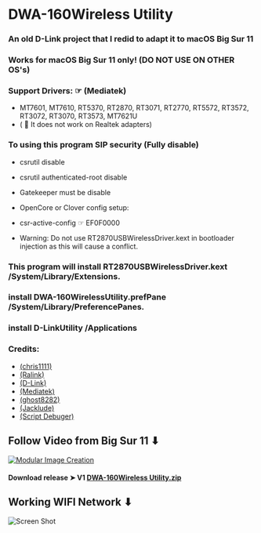 # DWA-160Wireless Utility

### An old D-Link project that I redid to adapt it to macOS Big Sur 11

### Works for macOS Big Sur 11 only! (DO NOT USE ON OTHER OS's)

### Support Drivers: ☞ (Mediatek) 
- MT7601, MT7610, RT5370, RT2870, RT3071, RT2770, RT5572, RT3572, RT3072, RT3070, RT3573, MT7621U
- ( 🚫 It does not work on Realtek adapters)

### To using this program SIP security (Fully disable) 
- csrutil disable 
- csrutil authenticated-root disable 
- Gatekeeper must be disable

- OpenCore or Clover config setup:
- csr-active-config ☞ EF0F0000 
- Warning: Do not use RT2870USBWirelessDriver.kext in bootloader injection as this will cause a conflict.

### This program will install RT2870USBWirelessDriver.kext /System/Library/Extensions.

### install DWA-160WirelessUtility.prefPane /System/Library/PreferencePanes.

### install D-LinkUtility /Applications

### Credits: 
- [(chris1111)](https://github.com/chris1111) 
- [(Ralink)](https://en.wikipedia.org/wiki/Ralink)
- [(D-Link)](https://us.dlink.com/en/consumer) 
- [(Mediatek)](https://www.mediatek.com)
- [(ghost8282)](https://www.insanelymac.com/forum/profile/2241085-ghost8282/)
- [(Jacklude)](https://github.com/jacklukem)
- [(Script Debuger)](https://latenightsw.com) 


## Follow Video  from Big Sur  11 ⬇︎

[![Modular Image Creation](https://i87.servimg.com/u/f87/17/99/48/98/68747410.png)](https://youtu.be/Z1ykWSjL-5k)

#### Download release ➤ V1 [DWA-160Wireless Utility.zip](https://github.com/chris1111/DWA-160Wireless-Utility/releases/tag/V1)

## Working WIFI Network ⬇︎
![Screen Shot ](https://user-images.githubusercontent.com/6248794/124407588-54fdc880-dd12-11eb-81eb-300c5d2b845f.png)
